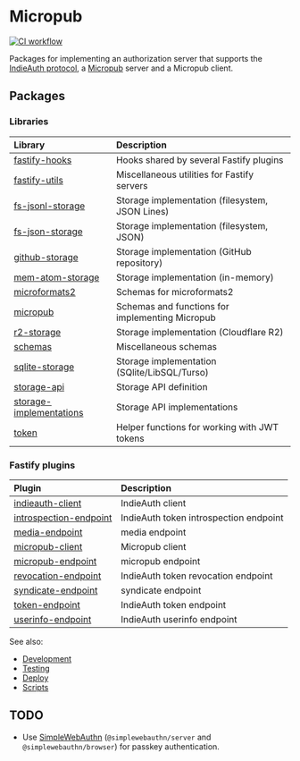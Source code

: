 # Micropub

[![CI workflow](https://github.com/jackdbd/micropub/actions/workflows/ci.yaml/badge.svg)](https://github.com/jackdbd/micropub/actions/workflows/ci.yaml)

Packages for implementing an authorization server that supports the [IndieAuth protocol](https://indieauth.spec.indieweb.org/), a [Micropub](https://micropub.spec.indieweb.org/) server and a Micropub client.

## Packages

### Libraries

| Library | Description |
| :--- | :--- |
| [fastify-hooks](./src/lib/fastify-hooks/README.md) | Hooks shared by several Fastify plugins |
| [fastify-utils](./src/lib/fastify-utils/README.md) | Miscellaneous utilities for Fastify servers |
| [fs-jsonl-storage](./src/lib/fs-jsonl-storage/README.md) | Storage implementation (filesystem, JSON Lines) |
| [fs-json-storage](./src/lib/fs-json-storage/README.md) | Storage implementation (filesystem, JSON) |
| [github-storage](./src/lib/github-storage/README.md) | Storage implementation (GitHub repository) |
| [mem-atom-storage](./src/lib/mem-atom-storage/README.md) | Storage implementation (in-memory) |
| [microformats2](./src/lib/microformats2/README.md) | Schemas for microformats2 |
| [micropub](./src/lib/micropub/README.md) | Schemas and functions for implementing Micropub |
| [r2-storage](./src/lib/r2-storage/README.md) | Storage implementation (Cloudflare R2) |
| [schemas](./src/lib/schemas/README.md) | Miscellaneous schemas |
| [sqlite-storage](./src/lib/sqlite-storage/README.md) | Storage implementation (SQlite/LibSQL/Turso) |
| [storage-api](./src/lib/storage-api/README.md) | Storage API definition |
| [storage-implementations](./src/lib/storage-implementations/README.md) | Storage API implementations |
| [token](./src/lib/token/README.md) | Helper functions for working with JWT tokens |

### Fastify plugins

| Plugin | Description |
| :--- | :--- |
| [indieauth-client](./src/plugins/indieauth-client/README.md) | IndieAuth client |
| [introspection-endpoint](./src/plugins/introspection-endpoint/README.md) | IndieAuth token introspection endpoint |
| [media-endpoint](./src/plugins/media-endpoint/README.md) | media endpoint |
| [micropub-client](./src/plugins/micropub-client/README.md) | Micropub client |
| [micropub-endpoint](./src/plugins/micropub-endpoint/README.md) | micropub endpoint |
| [revocation-endpoint](./src/plugins/revocation-endpoint/README.md) | IndieAuth token revocation endpoint |
| [syndicate-endpoint](./src/plugins/syndicate-endpoint/README.md) | syndicate endpoint |
| [token-endpoint](./src/plugins/token-endpoint/README.md) | IndieAuth token endpoint |
| [userinfo-endpoint](./src/plugins/userinfo-endpoint/README.md) | IndieAuth userinfo endpoint |

See also:

- [Development](./docs/development.md)
- [Testing](./docs/testing.md)
- [Deploy](./docs/deploy.md)
- [Scripts](./scripts/README.md)

## TODO

- Use [SimpleWebAuthn](https://github.com/MasterKale/SimpleWebAuthn) (`@simplewebauthn/server` and `@simplewebauthn/browser`) for passkey authentication.
